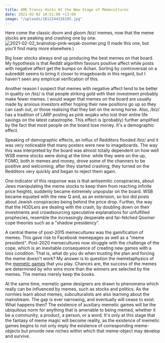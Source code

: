 ```yaml
---
title: GME Frenzy Hints At the New Stage of Memecultures
date: 2021-02-02 18:51:00 +13:00
image: "/uploads/1612244326105.jpg"
---
```


Here come the classic doom and gloom /biz/ memes, now that the meme stocks are peaking and crashing one by one. 
![2021-02-02_brainstop-pink-wojak-zoomer.png](/uploads/2021-02-02_brainstop-pink-wojak-zoomer.png)
(I made this one, but you'll find many more elsewhere.)

Big loser stocks always end up producing the best memes on that board. My hypothesis is that Reddit algorithm favours positive affect while posts with negative affect get the bumps on 4chan. Sorting by controversial on a subreddit seems to bring it closer to imageboards in this regard, but I haven't seen any empirical verification of this.

Another reason I suspect that memes with negative affect tend to be better in quality on /biz/ is that people striking gold with their investment probably make fewer memes. I would wager that memes on the board are usually made by anxious investors either hoping their new positions go up so they can cash out, or those realising that they bet on the wrong horse. Also, /biz/ has a tradition of LARP posting as pink wojaks who lost their entire life savings on the latest catastrophe. This effect is (probably) further amplified by the fact that most people on the board lose money. It's a demographic effect.

Speaking of demographic effects, an influx of Redditors flooded /biz/ and it was very noticeable that many posters were new to imageboards. The way this was interpreted by the board was almost totally dependent on how well WSB meme stocks were doing at the time: while they were on the up, FOMO, both in memes and money, drove some of the channers to be positive and welcoming; after they started crashing, they turned on the Redditors very quickly and began to reject them again.

One indicator of this response was is that antisemitic conspiracies, about Jews manipulating the meme stocks to keep them from reaching infinite price heights, suddenly became extremely unpopular on the board. WSB became equated with the new Q and, as an extension, so too did posts about Jewish conspiracies being behind the price drop. Further, the way that the HODLers are dealing with the crash, by doubling down on their investments and crowdsourcing speculative explanations for unfulfilled prophecies, resemble the increasingly desperate and far-fetched Qoomer cope theories such as a "shadow presidency".

A central theme of post-2015 memecultures was the gamification of memes. This gave rise to Facebook memepages as well as a "meme president". Post-2020 memecultures now struggle with the challenge of the cope, which is an inevitable consequence of creating new games with a loss condition. That is, what do you do when trusting the plan and forcing the meme doesn't work? My answer is to question the memetaphysics of the [memetic games](thephilosophersmeme.com/2017/09/10/memes-are-not-jokes-they-are-diagram-games/) that you play. Chances are, the success of the memes are determined by who wins more than the winners are selected by the memes. The memes merely keep the books.

At the same time, memetic game designers are drawn to phenomena which really can be influenced by memes, such as stocks and politics. As the normies learn about memes, subculturalists are also learning about the mainstream. The gap is ever narrowing, and eventually will cease to exist. 
What happens then? The existence of auxiliary memetic games will be the ubiquitous norm for anything that is amenable to being memed, whether it be a community, a product, a person, or a word. It's only at this stage that the fantasy of meme magic will become reality, as the existence of memetic games begins to not only imply the existence of corresponding meme-objects but provide new niches within which that meme-object may develop and survive. 